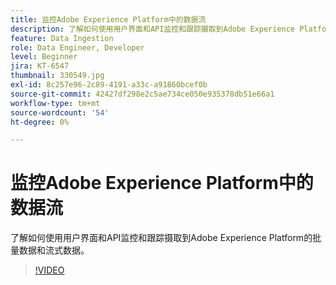 ```yaml
---
title: 监控Adobe Experience Platform中的数据流
description: 了解如何使用用户界面和API监控和跟踪摄取到Adobe Experience Platform的批量数据和流式数据
feature: Data Ingestion
role: Data Engineer, Developer
level: Beginner
jira: KT-6547
thumbnail: 330549.jpg
exl-id: 8c257e96-2c89-4191-a33c-a91860bcef0b
source-git-commit: 42427df298e2c5ae734ce050e935378db51e66a1
workflow-type: tm+mt
source-wordcount: '54'
ht-degree: 0%

---
```


# 监控Adobe Experience Platform中的数据流

了解如何使用用户界面和API监控和跟踪摄取到Adobe Experience Platform的批量数据和流式数据。

>[!VIDEO](https://video.tv.adobe.com/v/3409475?quality=12&learn=on)
